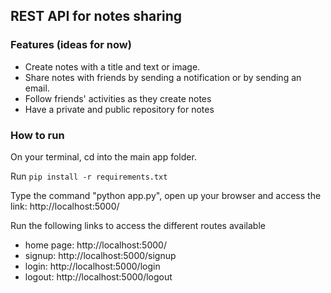 ## REST API for notes sharing


### Features (ideas for now)
 - Create notes with a title and text or image.
 - Share notes with friends by sending a notification or by sending an email.
 - Follow friends' activities as they create notes
 - Have a private and public repository for notes

### How to run
On your terminal, cd into the main app folder.  

Run `pip install -r requirements.txt`

Type the command "python app.py", open up your browser and access the link: http://localhost:5000/

Run the following links to access the different routes available

- home page: http://localhost:5000/
- signup: http://localhost:5000/signup
- login: http://localhost:5000/login
- logout: http://localhost:5000/logout
